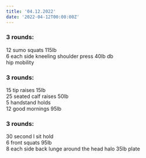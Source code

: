 ```yaml
---
title: '04.12.2022'
date: '2022-04-12T00:00:00Z'
---
```


### 3 rounds:      
12 sumo squats 115lb                
6 each side kneeling shoulder press 40lb db              
hip mobility                     

### 3 rounds:      
15 tip raises 15lb            
25 seated calf raises 50lb           
5 handstand holds        
12 good mornings 95lb              

### 3 rounds:      
30 second l sit hold            
6 front squats 95lb           
8 each side back lunge around the head halo 35lb plate          